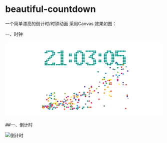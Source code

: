 # beautiful-countdown
一个简单漂亮的倒计时/时钟动画 采用Canvas
效果如图：   

一、时钟   

![时钟效果](/效果图/clock.gif)   

##一、倒计时   

![倒计时](/效果图/countdown.gif)
